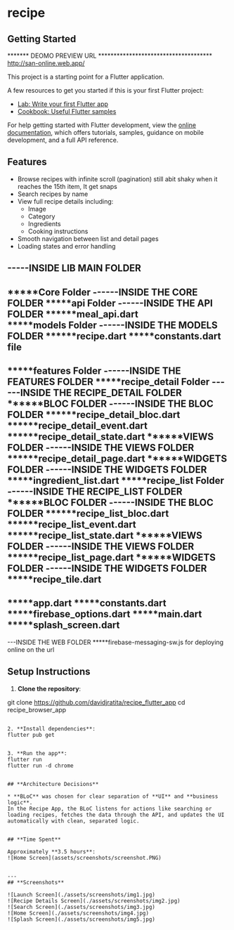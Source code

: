 # recipe

## Getting Started

*******  DEOMO PREVIEW URL  *************************************
http://san-online.web.app/

This project is a starting point for a Flutter application.

A few resources to get you started if this is your first Flutter project:

- [Lab: Write your first Flutter app](https://docs.flutter.dev/get-started/codelab)
- [Cookbook: Useful Flutter samples](https://docs.flutter.dev/cookbook)

For help getting started with Flutter development, view the
[online documentation](https://docs.flutter.dev/), which offers tutorials,
samples, guidance on mobile development, and a full API reference.


## Features

* Browse recipes with infinite scroll (pagination) still abit shaky when it reaches the 15th item, It get snaps
* Search recipes by name
* View full recipe details including:
  * Image
  * Category
  * Ingredients
  * Cooking instructions
* Smooth navigation between list and detail pages
* Loading states and error handling



-----INSIDE LIB MAIN FOLDER
-----------------------------------
*****Core Folder
    ------INSIDE THE CORE FOLDER
    *****api Folder
        ------INSIDE THE API FOLDER
               ******meal_api.dart    
    *****models Folder
        ------INSIDE THE MODELS FOLDER
              ******recipe.dart 
    *****constants.dart file
------------------------------------
*****features Folder
      ------INSIDE THE FEATURES FOLDER
          *****recipe_detail Folder
              ------INSIDE THE RECIPE_DETAIL FOLDER
                    ******BLOC FOLDER 
                    ------INSIDE THE BLOC FOLDER
                          ******recipe_detail_bloc.dart 
                          ******recipe_detail_event.dart 
                          ******recipe_detail_state.dart 
                    ******VIEWS FOLDER 
                    ------INSIDE THE VIEWS FOLDER
                          ******recipe_detail_page.dart
                    ******WIDGETS FOLDER 
                    ------INSIDE THE WIDGETS FOLDER
                          *****ingredient_list.dart
          *****recipe_list Folder
              ------INSIDE THE RECIPE_LIST FOLDER
                    ******BLOC FOLDER 
                    ------INSIDE THE BLOC FOLDER
                          ******recipe_list_bloc.dart 
                          ******recipe_list_event.dart 
                          ******recipe_list_state.dart 
                    ******VIEWS FOLDER 
                    ------INSIDE THE VIEWS FOLDER
                          ******recipe_list_page.dart
                    ******WIDGETS FOLDER 
                    ------INSIDE THE WIDGETS FOLDER
                          *****recipe_tile.dart
--------------------------------------------------------
*****app.dart
*****constants.dart
*****firebase_options.dart
*****main.dart
*****splash_screen.dart
---------------------------------------------------------
---INSIDE THE WEB FOLDER
*****firebase-messaging-sw.js for deploying online on the url

## **Setup Instructions**

1. **Clone the repository**:


git clone <https://github.com/davidjratita/recipe_flutter_app>
cd recipe_browser_app
```

2. **Install dependencies**:
flutter pub get


3. **Run the app**:
flutter run
flutter run -d chrome


## **Architecture Decisions**

* **BLoC** was chosen for clear separation of **UI** and **business logic**.
In the Recipe App, the BLoC listens for actions like searching or loading recipes, fetches the data through the API, and updates the UI automatically with clean, separated logic.


## **Time Spent**

Approximately **3.5 hours**:
![Home Screen](assets/screenshots/screenshot.PNG)


---
## **Screenshots**

![Launch Screen](./assets/screenshots/img1.jpg)
![Recipe Details Screen](./assets/screenshots/img2.jpg)
![Search Screen](./assets/screenshots/img3.jpg)
![Home Screen](./assets/screenshots/img4.jpg)
![Splash Screen](./assets/screenshots/img5.jpg)
